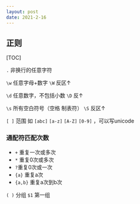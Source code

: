 ```yaml
---
layout: post
date: 2021-2-16
---
```


## 正则

[TOC]

`.` 非换行的任意字符

`\w` 任意字母+数字 
`\W` 反区↑

`\d` 任意数字，不包括小数
`\D` 反↑

`\s`  所有空白符号（空格 制表符）
`\S` 反区↑

`[ ]` 范围 
    如 `[abc]` `[a-z]` `[A-Z]` `[0-9]` ，可以写unicode

### 通配符匹配次数

- `+` 重复一次或多次
- `*`  重复0次或多次
- `?`重复0次或一次
- `{a}` 重复a次
- `{a,b}` 重复a次到b次 

`( )` 分组 
`$1` 第一组